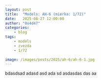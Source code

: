 ```yaml
---
layout: post
title:	"Models: AH-6 (mierka: 1/72)"
date:	2025-08-27 12:00:00
author: "0x4d47"
categories:
    - blog
tags:
    - models
    - zvezda
    - 1/72
   
image: /images/posts/2025/ah-6/ah-6-1.jpg
---
```



bdasdsad adasd asd ada sd asdasdas das aa
